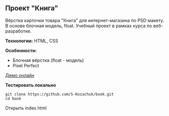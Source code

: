 ## Проект "Книга"

Вёрстка карточки товара "Книга" для интернет-магазина по PSD макету. В основе блочная модель, float.
Учебный проект в рамках курса по веб-разработке.  

**Технологии:** HTML, CSS  

**Особенности:**
- Блочная вёрстка (float - модель)
- Pixel Perfect

[Демо онлайн](https://kozachuk-dev.ru/projects/book/index.html)

**Тестировать локально**
```
git clone https://github.com/S-Kozachuk/book.git  
cd book
```

Открыть index.html
